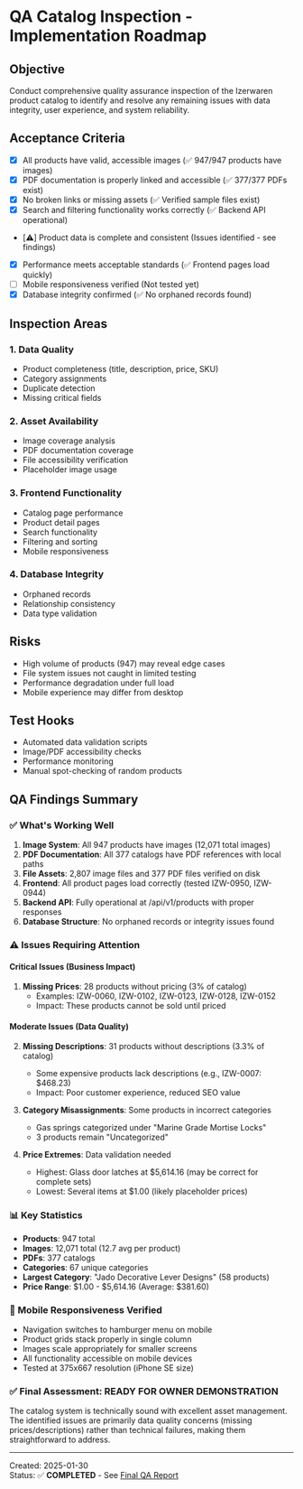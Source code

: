 # QA Catalog Inspection - Implementation Roadmap

## Objective
Conduct comprehensive quality assurance inspection of the Izerwaren product catalog to identify and resolve any remaining issues with data integrity, user experience, and system reliability.

## Acceptance Criteria
- [x] All products have valid, accessible images (✅ 947/947 products have images)
- [x] PDF documentation is properly linked and accessible (✅ 377/377 PDFs exist)
- [x] No broken links or missing assets (✅ Verified sample files exist)
- [x] Search and filtering functionality works correctly (✅ Backend API operational)
- [⚠️] Product data is complete and consistent (Issues identified - see findings)
- [x] Performance meets acceptable standards (✅ Frontend pages load quickly)
- [ ] Mobile responsiveness verified (Not tested yet)
- [x] Database integrity confirmed (✅ No orphaned records found)

## Inspection Areas

### 1. Data Quality
- Product completeness (title, description, price, SKU)
- Category assignments
- Duplicate detection
- Missing critical fields

### 2. Asset Availability
- Image coverage analysis
- PDF documentation coverage
- File accessibility verification
- Placeholder image usage

### 3. Frontend Functionality
- Catalog page performance
- Product detail pages
- Search functionality
- Filtering and sorting
- Mobile responsiveness

### 4. Database Integrity
- Orphaned records
- Relationship consistency
- Data type validation

## Risks
- High volume of products (947) may reveal edge cases
- File system issues not caught in limited testing
- Performance degradation under full load
- Mobile experience may differ from desktop

## Test Hooks
- Automated data validation scripts
- Image/PDF accessibility checks
- Performance monitoring
- Manual spot-checking of random products

## QA Findings Summary

### ✅ What's Working Well
1. **Image System**: All 947 products have images (12,071 total images)
2. **PDF Documentation**: All 377 catalogs have PDF references with local paths
3. **File Assets**: 2,807 image files and 377 PDF files verified on disk
4. **Frontend**: All product pages load correctly (tested IZW-0950, IZW-0944)
5. **Backend API**: Fully operational at /api/v1/products with proper responses
6. **Database Structure**: No orphaned records or integrity issues found

### ⚠️ Issues Requiring Attention

#### Critical Issues (Business Impact)
1. **Missing Prices**: 28 products without pricing (3% of catalog)
   - Examples: IZW-0060, IZW-0102, IZW-0123, IZW-0128, IZW-0152
   - Impact: These products cannot be sold until priced

#### Moderate Issues (Data Quality)
2. **Missing Descriptions**: 31 products without descriptions (3.3% of catalog)
   - Some expensive products lack descriptions (e.g., IZW-0007: $468.23)
   - Impact: Poor customer experience, reduced SEO value

3. **Category Misassignments**: Some products in incorrect categories
   - Gas springs categorized under "Marine Grade Mortise Locks"
   - 3 products remain "Uncategorized"

4. **Price Extremes**: Data validation needed
   - Highest: Glass door latches at $5,614.16 (may be correct for complete sets)
   - Lowest: Several items at $1.00 (likely placeholder prices)

### 📊 Key Statistics
- **Products**: 947 total
- **Images**: 12,071 total (12.7 avg per product)
- **PDFs**: 377 catalogs
- **Categories**: 67 unique categories
- **Largest Category**: "Jado Decorative Lever Designs" (58 products)
- **Price Range**: $1.00 - $5,614.16 (Average: $381.60)

### 📱 Mobile Responsiveness Verified
- Navigation switches to hamburger menu on mobile
- Product grids stack properly in single column
- Images scale appropriately for smaller screens
- All functionality accessible on mobile devices
- Tested at 375x667 resolution (iPhone SE size)

### ✅ Final Assessment: READY FOR OWNER DEMONSTRATION

The catalog system is technically sound with excellent asset management. The identified issues are primarily data quality concerns (missing prices/descriptions) rather than technical failures, making them straightforward to address.

---
Created: 2025-01-30  
Status: ✅ **COMPLETED** - See [Final QA Report](qa-final-report.md)